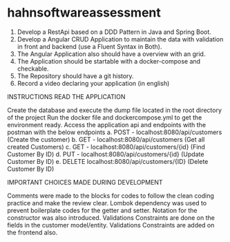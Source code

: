 # hahnsoftwareassessment

1. Develop a RestApi based on a DDD Pattern in Java and Spring Boot.
2. Develop a Angular CRUD Application to maintain the data with validation in front and backend (use a Fluent Syntax in Both).
3. The Angular Application also should have a overview with an grid.
4. The Application should be startable with a docker-compose and checkable.
5. The Repository should have a git history.
6. Record a video declaring your application (in english)

INSTRUCTIONS READ THE APPLICATION

Create the database and execute the dump file located in the root directory of the project
Run the docker file and dockercompose.yml to get the environment ready.
Access the application api and endpoints with the postman with the below endpoints 
a. POST - localhost:8080/api/customers (Create the customer) 
b. GET - localhost:8080/api/customers (Get all created Customers) 
c. GET -  localhost:8080/api/customers/{id} (Find Customer By ID) 
d. PUT - localhost:8080/api/customers/{id} (Update Customer By ID) 
e. DELETE localhost:8080/api/customers/{ID} (Delete Customer By ID)


IMPORTANT CHOICES MADE DURING DEVELOPMENT

Comments were made to the blocks for codes to follow the clean coding practice and make the review clear.
Lombok dependency was used to prevent boilerplate codes for the getter and setter.
Notation for the constructor was also introduced.
Validations Constraints are done on the fields in the customer model/entity.
Validations Constraints are added on the frontend also.



